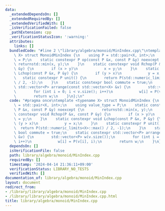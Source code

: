 ```yaml
---
data:
  _extendedDependsOn: []
  _extendedRequiredBy: []
  _extendedVerifiedWith: []
  _isVerificationFailed: false
  _pathExtension: cpp
  _verificationStatusIcon: ':warning:'
  attributes:
    links: []
  bundledCode: "#line 2 \"library/algebra/monoid/MinIndex.cpp\"\ntemplate <typename\
    \ X> struct MonoidMinIndex {\n    using P = std::pair<X, int>;\n    using value_type\
    \ = P;\n    static constexpr P op(const P &x, const P &y) noexcept {\n       \
    \ returnstd::min(x, y);\n    }\n    static constexpr void Rchop(P &x, const P\
    \ &y) {\n        if (x > y)\n            x = y;\n    }\n    static constexpr void\
    \ Lchop(const P &x, P &y) {\n        if (y > x)\n            y = x;\n    }\n \
    \   static constexpr P unit() {\n        return P(std::numeric_limits<X>::max()\
    \ / 2, -1);\n    }\n    static constexpr bool commute = true;\n    static constexpr\
    \ std::vector<P> arrange(const std::vector<X> &v) {\n        std::vector<P> w(v.size());\n\
    \        for (int i = 0; i < v.size(); i++)\n            w[i] = P(v[i], i);\n\
    \        return w;\n    }\n};\n"
  code: "#pragma once\ntemplate <typename X> struct MonoidMinIndex {\n    using P\
    \ = std::pair<X, int>;\n    using value_type = P;\n    static constexpr P op(const\
    \ P &x, const P &y) noexcept {\n        returnstd::min(x, y);\n    }\n    static\
    \ constexpr void Rchop(P &x, const P &y) {\n        if (x > y)\n            x\
    \ = y;\n    }\n    static constexpr void Lchop(const P &x, P &y) {\n        if\
    \ (y > x)\n            y = x;\n    }\n    static constexpr P unit() {\n      \
    \  return P(std::numeric_limits<X>::max() / 2, -1);\n    }\n    static constexpr\
    \ bool commute = true;\n    static constexpr std::vector<P> arrange(const std::vector<X>\
    \ &v) {\n        std::vector<P> w(v.size());\n        for (int i = 0; i < v.size();\
    \ i++)\n            w[i] = P(v[i], i);\n        return w;\n    }\n};"
  dependsOn: []
  isVerificationFile: false
  path: library/algebra/monoid/MinIndex.cpp
  requiredBy: []
  timestamp: '2024-04-14 21:36:11+09:00'
  verificationStatus: LIBRARY_NO_TESTS
  verifiedWith: []
documentation_of: library/algebra/monoid/MinIndex.cpp
layout: document
redirect_from:
- /library/library/algebra/monoid/MinIndex.cpp
- /library/library/algebra/monoid/MinIndex.cpp.html
title: library/algebra/monoid/MinIndex.cpp
---
```

